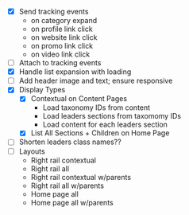 - [x] Send tracking events
  - on category expand
  - on profile link click
  - on website link click
  - on promo link click
  - on video link click
- [ ] Attach to tracking events
- [x] Handle list expansion with loading
- [ ] Add header image and text; ensure responsive
- [x] Display Types
  - [x] Contextual on Content Pages
    - Load taxonomy IDs from content
    - Load leaders sections from taxomomy IDs
    - Load content for each leaders section
  - [x] List All Sections + Children on Home Page
- [ ] Shorten leaders class names??
- [ ] Layouts
  - Right rail contextual
  - Right rail all
  - Right rail contextual w/parents
  - Right rail all w/parents
  - Home page all
  - Home page all w/parents
